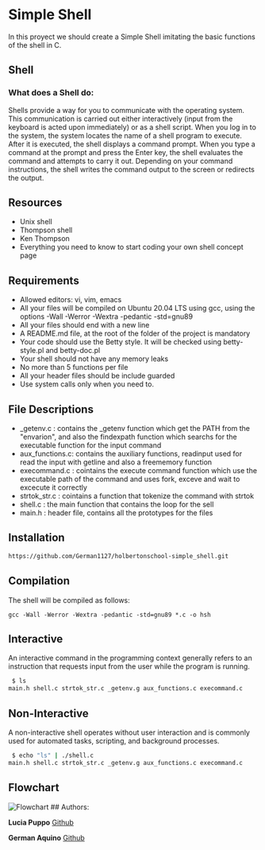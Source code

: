 # Simple Shell
In this proyect we should create a Simple Shell imitating the basic functions of the shell in C.
## Shell
### What does a Shell do:
Shells provide a way for you to communicate with the operating system. This communication is carried out either interactively (input from the keyboard is acted upon immediately) or as a shell script.
When you log in to the system, the system locates the name of a shell program to execute. After it is executed, the shell displays a command prompt. When you type a command at the prompt and press the Enter key, the shell evaluates the command and attempts to carry it out. Depending on your command instructions, the shell writes the command output to the screen or redirects the output.
## Resources
 * Unix shell
* Thompson shell
* Ken Thompson
* Everything you need to know to start coding your own shell concept page
## Requirements
 - Allowed editors: vi, vim, emacs
- All your files will be compiled on Ubuntu 20.04 LTS using gcc, using the options -Wall -Werror -Wextra -pedantic -std=gnu89
- All your files should end with a new line
- A README.md file, at the root of the folder of the project is mandatory
- Your code should use the Betty style. It will be checked using betty-style.pl and betty-doc.pl
- Your shell should not have any memory leaks
- No more than 5 functions per file
- All your header files should be include guarded
- Use system calls only when you need to.
## File Descriptions
- _getenv.c : contains the _getenv function which get the PATH from the "envarion", and also the findexpath function which searchs for the executable function for the input command
- aux_functions.c: contains the auxiliary functions, readinput used for read the input with getline and also a freememory function
- execommand.c : cointains the execute command function which use the executable path of the command and uses fork, exceve and wait to excecute it correctly
- strtok_str.c : cointains a function that tokenize the command with strtok
- shell.c : the main function that contains the loop for the sell
- main.h : header file, contains all the prototypes for the files
## Installation
```bash
https://github.com/German1127/holbertonschool-simple_shell.git
```
## Compilation
The shell will be compiled as follows:
```
gcc -Wall -Werror -Wextra -pedantic -std=gnu89 *.c -o hsh
```
## Interactive
An interactive command in the programming context generally refers to an instruction that requests input from the user while the program is running.
```bash
 $ ls
main.h shell.c strtok_str.c _getenv.g aux_functions.c execommand.c
```
## Non-Interactive
A non-interactive shell operates without user interaction and is commonly used for automated tasks, scripting, and background processes.
```bash
 $ echo "ls" | ./shell.c
main.h shell.c strtok_str.c _getenv.g aux_functions.c execommand.c
```
## Flowchart
 <img src="https://i.ibb.co/cvDJQ3m/IMG-20230815-WA0002.jpg" alt="Flowchart" border="0">
## Authors:

**Lucia Puppo**  [Github](https://github.com/LuciaPuppo897)

**German Aquino**  [Github](https://github.com/German1127)
